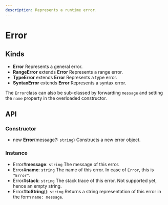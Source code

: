 ```yaml
---
description: Represents a runtime error.
---
```


# Error

## Kinds

* **Error** Represents a general error.
* **RangeError** extends **Error** Represents a range error.
* **TypeError** extends **Error** Represents a type error.
* **SyntaxError** extends **Error** Represents a syntax error.

The `Error`class can also be sub-classed by forwarding `message` and setting the `name` property in the overloaded constructor.

## API

### Constructor

* new **Error**\(message?: `string`\) Constructs a new error object.

### Instance

* Error\#**message**: `string` The message of this error.
* Error\#**name**: `string` The name of this error. In case of `Error`, this is `"Error"`.
* Error\#**stack**: `string` The stack trace of this error. Not supported yet, hence an empty string.
* Error\#**toString**\(\): `string` Returns a string representation of this error in the form `name: message`.



